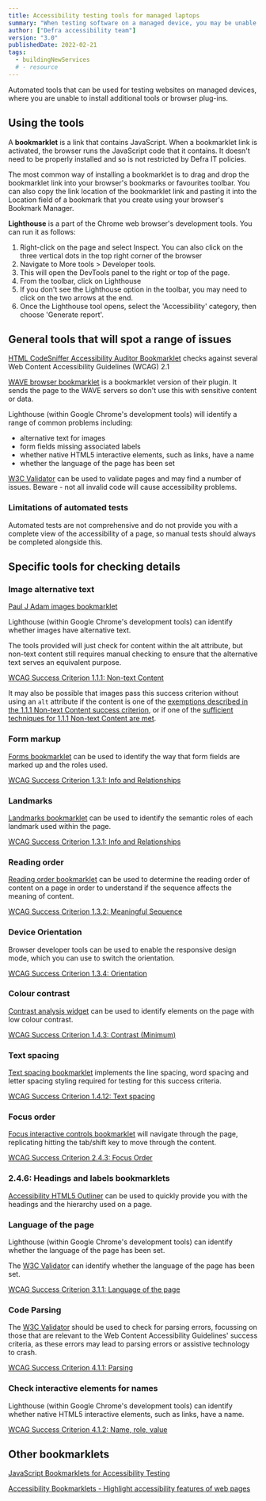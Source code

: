 ```yaml
---
title: Accessibility testing tools for managed laptops
summary: "When testing software on a managed device, you may be unable to download automated tools or browser extensions. In this case, you can use bookmarklets to help you test for accessibility conformance."
author: ["Defra accessibility team"]
version: "3.0"
publishedDate: 2022-02-21
tags:
  - buildingNewServices
  # - resource
---
```


Automated tools that can be used for testing websites on managed devices, where you are unable to install additional tools or browser plug-ins.

## Using the tools

A **bookmarklet** is a link that contains JavaScript. When a bookmarklet link is activated, the browser runs the JavaScript code that it contains.  It doesn't need to be properly installed and so is not restricted by Defra IT policies.

The most common way of installing a bookmarklet is to drag and drop the bookmarklet link into your browser's bookmarks or favourites toolbar. You can also copy the link location of the bookmarklet link and pasting it into the Location field of a bookmark that you create using your browser's Bookmark Manager.

**Lighthouse** is a part of the Chrome web browser's development tools. You can run it as follows:

1. Right-click on the page and select Inspect. You can also click on the three vertical dots in the top right corner of the browser
1. Navigate to More tools > Developer tools.
1. This will open the DevTools panel to the right or top of the page.
1. From the toolbar, click on Lighthouse
1. If you don't see the Lighthouse option in the toolbar, you may need to click on the two arrows at the end.
1. Once the Lighthouse tool opens, select the 'Accessibility' category, then choose 'Generate report'.


## General tools that will spot a range of issues

[HTML CodeSniffer Accessibility Auditor Bookmarklet](http://squizlabs.github.io/HTML_CodeSniffer/) checks against several Web Content Accessibility Guidelines (WCAG) 2.1

[WAVE browser bookmarklet](https://wave.webaim.org/help#bookmarklet) is a bookmarklet version of their plugin. It sends the page to the WAVE servers so don't use this with sensitive content or data.

Lighthouse (within Google Chrome's development tools) will identify a range of common problems including:

* alternative text for images
* form fields  missing associated labels
* whether native HTML5 interactive elements, such as links, have a name
* whether the language of the page has been set

[W3C Validator](https://validator.w3.org/) can be used to validate pages and may find a number of issues. Beware - not all invalid code will cause accessibility problems.

### Limitations of automated tests

Automated tests are not comprehensive and do not provide you with a complete view of the accessibility of a page, so manual tests should always be completed alongside this.

## Specific tools for checking details

### Image alternative text

[Paul J Adam images bookmarklet](https://pauljadam.com/bookmarklets/images.html)

Lighthouse (within Google Chrome's development tools) can identify whether images have alternative text.

The tools provided will just check for content within the alt attribute, but non-text content still requires manual checking to ensure that the alternative text serves an equivalent purpose.

[WCAG Success Criterion 1.1.1: Non-text Content](https://www.w3.org/WAI/WCAG21/Understanding/non-text-content.html)

It may also be possible that images pass this success criterion without using an `alt` attribute if the content is one of the [exemptions described in the 1.1.1 Non-text Content success criterion](https://www.w3.org/WAI/WCAG21/Understanding/non-text-content.html), or if one of the [sufficient techniques for 1.1.1 Non-text Content are met](https://www.w3.org/WAI/WCAG21/Understanding/non-text-content.html#sufficient).

### Form markup

[Forms bookmarklet](https://accessibility-bookmarklets.org/install.html) can be used to identify the way that form fields are marked up and the roles used.

[WCAG Success Criterion 1.3.1: Info and Relationships](https://www.w3.org/WAI/WCAG21/Understanding/info-and-relationships.html)

### Landmarks

[Landmarks bookmarklet](https://accessibility-bookmarklets.org/install.html) can be used to identify the semantic roles of each landmark used within the page.

[WCAG Success Criterion 1.3.1: Info and Relationships](https://www.w3.org/WAI/WCAG21/Understanding/info-and-relationships.html)


### Reading order

[Reading order bookmarklet](https://adrianroselli.com/2019/04/reading-order-bookmarklet.html) can be used to determine the reading order of content on a page in order to understand if the sequence affects the meaning of content.

[WCAG Success Criterion 1.3.2: Meaningful Sequence](https://www.w3.org/WAI/WCAG21/Understanding/meaningful-sequence.html)

### Device Orientation

Browser developer tools can be used to enable the responsive design mode, which you can use to switch the orientation.

[WCAG Success Criterion 1.3.4: Orientation](https://www.w3.org/WAI/WCAG21/Understanding/orientation.html)

### Colour contrast

[Contrast analysis widget](https://ada.is/contrast-widget/) can be used to identify elements on the page with low colour contrast.

[WCAG Success Criterion 1.4.3: Contrast (Minimum)](https://www.w3.org/WAI/WCAG21/Understanding/contrast-minimum.html)

### Text spacing

[Text spacing bookmarklet](https://cdpn.io/stevef/debug/YLMqbo) implements the line spacing, word spacing and letter spacing styling required for testing for this success criteria.

[WCAG Success Criterion 1.4.12: Text spacing](https://www.w3.org/WAI/WCAG21/Understanding/text-spacing.html)

### Focus order

[Focus interactive controls bookmarklet](https://adrianroselli.com/2015/01/css-bookmarklets-for-testing-and-fixing.html#FocusInteractives) will navigate through the page, replicating hitting the tab/shift key to move through the content.

[WCAG Success Criterion 2.4.3: Focus Order](https://www.w3.org/WAI/WCAG21/Understanding/focus-order.html)

### 2.4.6: Headings and labels bookmarklets

[Accessibility HTML5 Outliner](https://hinderlingvolkart.github.io/h123/) can be used to quickly provide you with the headings and the hierarchy used on a page.

### Language of the page

Lighthouse (within Google Chrome's development tools) can identify whether the language of the page has been set.

The [W3C Validator](https://validator.w3.org/) can identify whether the language of the page has been set.

[WCAG Success Criterion 3.1.1: Language of the page](https://www.w3.org/WAI/WCAG21/Understanding/language-of-page.html)

### Code Parsing

The [W3C Validator](https://validator.w3.org/) should be used to check for parsing errors, focussing on those that are relevant to the Web Content Accessibility Guidelines' success criteria, as these errors may lead to parsing errors or assistive technology to crash.

[WCAG Success Criterion 4.1.1: Parsing](https://www.w3.org/WAI/WCAG21/Understanding/parsing.html)

### Check interactive elements for names

Lighthouse (within Google Chrome's development tools) can identify whether native HTML5 interactive elements, such as links, have a name.

[WCAG Success Criterion 4.1.2: Name, role, value](https://www.w3.org/WAI/WCAG21/Understanding/name-role-value.html)

## Other bookmarklets

[JavaScript Bookmarklets for Accessibility Testing](https://www.pauljadam.com/bookmarklets.html)

[Accessibility Bookmarklets - Highlight accessibility features of web pages](https://accessibility-bookmarklets.org)
